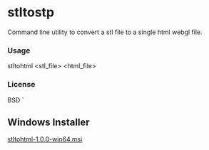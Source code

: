 # stltostp
Command line utility to convert a stl file to a single html webgl file. 

### Usage
stltohtml <stl_file> <html_file>
  
### License 
BSD
`
## Windows Installer
[stltohtml-1.0.0-win64.msi](https://github.com/slugdev/stltohtml/releases/download/1.0/stltohtml-1.0.0-win64.msi)
